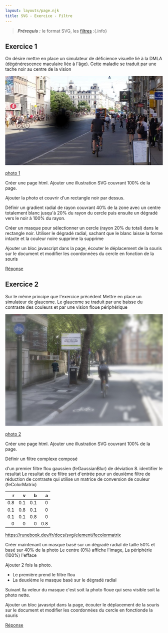 ```yaml
---
layout: layouts/page.njk
title: SVG - Exercice - Filtre
---
```


> ***Prérequis :*** le format SVG, les [filtres](../)
:{.info}

## Exercice 1

On désire mettre en place un simulateur de déficience visuelle lié à la DMLA (dégénérescence maculaire liée à l'âge). Cette maladie se traduit par une tache noir au centre de la vision

![](photo1.jpg)

<a href="street1.jpg" download>photo 1</a>

Créer une page html. Ajouter une illustration SVG couvrant 100% de la page.

Ajouter la photo et couvrir d'un rectangle noir par dessus.

Définir un gradient radial de rayon couvrant 40% de la zone avec un centre totalement blanc jusqu'à 20% du rayon du cercle puis ensuite un dégradé vers le noir à 100% du rayon.


Créer un masque pour sélectionner un cercle (rayon 20% du total) dans le rectangle noir. Utiliser le dégradé radial, sachant que le blanc laisse la forme intacte et la couleur noire supprime la supprime

Ajouter un bloc javascript dans la page, écouter le déplacement de la souris sur le document et modifier les coordonnées du cercle en fonction de la souris

[Réponse](reponse1)

## Exercice 2

Sur le même principe que l'exercice précédent Mettre en place un simulateur de glaucome. Le glaucome se traduit par une baisse du contraste des couleurs et par une vision floue périphérique

![](photo2.jpg)

<a href="street2.jpg" download>photo 2</a>

Créer une page html. Ajouter une illustration SVG couvrant 100% de la page.

Définir un filtre complexe composé

d'un premier filtre flou gaussien (feGaussianBlur) de déviation 8. identifier le resultat
Le resultat de ce filtre sert d'entrée pour un deuxième filtre de réduction de contraste qui utilise un matrice de conversion de couleur (feColorMatrix)

|r|v|b|a
--:|--:|--:|--:|
0.8|0.1 |0.1| 0| 0
0.1| 0.8| 0.1| 0| 0
0.1| 0.1| 0.8| 0| 0
0 | 0| 0| 0.8 | 0

https://runebook.dev/fr/docs/svg/element/fecolormatrix

Créer maintenant un masque basé sur un dégradé radial de taille 50% et basé sur 40% de la photo
Le centre (0%) affiche l'image, La périphérie (100%) l'efface

Ajouter 2 fois la photo.
- Le première prend le filtre flou
- La deuxième le masque basé sur le dégradé radial

Suivant lla veleur du masque c'est soit la photo floue qui sera visible soit la photo nette.

Ajouter un bloc javasript dans la page, écouter le déplacement de la souris sur le document et modifier les coordonnées du cercle en fonctionde la souris

[Réponse](reponse2)